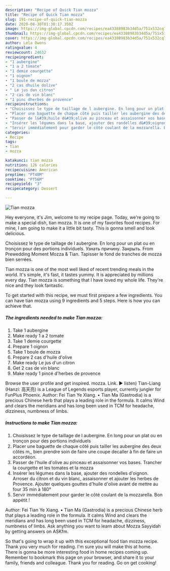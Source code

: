 ```yaml
---
description: "Recipe of Quick Tian mozza"
title: "Recipe of Quick Tian mozza"
slug: 191-recipe-of-quick-tian-mozza
date: 2020-08-30T01:30:17.350Z
image: https://img-global.cpcdn.com/recipes/ea43388983b34d5a/751x532cq70/tian-mozza-photo-principale-de-la-recette.jpg
thumbnail: https://img-global.cpcdn.com/recipes/ea43388983b34d5a/751x532cq70/tian-mozza-photo-principale-de-la-recette.jpg
cover: https://img-global.cpcdn.com/recipes/ea43388983b34d5a/751x532cq70/tian-mozza-photo-principale-de-la-recette.jpg
author: Lela Owens
ratingvalue: 4
reviewcount: 24632
recipeingredient:
- "1 aubergine"
- "1 a 2 tomate"
- "1 demie courgette"
- "1 oignon"
- "1 boule de mozza"
- "2 cas dhuile dolive"
- " Le jus dun citron"
- "2 cas de vin blanc"
- "1 pinc dherbes de provence"
recipeinstructions:
- "Choisissez le type de taillage de l aubergine. En long pour un plat ou en tronçon pour des portions individuels"
- "Placer une baguette de chaque côté puis tailler les aubergine des deux côtés m,, bien prendre soin de faire une coupe decaller à fin de faire un accordéon."
- "Passer de l&#39;huile d&#39;olive au pinceau et assaisonner vos bases. Trancher la courgette et les tomates et la mozza"
- "Insérer les légumes dans la base, ajouter des rondelles d&#39;oignon. Arroser du citron et du vin blanc, assaisonner et ajouter les herbes de Provence. Ajouter quelques gouttes d&#39;huile d&#39;olive avant de mettre au four 35 min à 180°"
- "Servir immédiatement pour garder le côté coulant de la mozzarella. Bon appétit !"
categories:
- Recipe
tags:
- tian
- mozza

katakunci: tian mozza 
nutrition: 126 calories
recipecuisine: American
preptime: "PT40M"
cooktime: "PT56M"
recipeyield: "3"
recipecategory: Dessert

---
```



![Tian mozza](https://img-global.cpcdn.com/recipes/ea43388983b34d5a/751x532cq70/tian-mozza-photo-principale-de-la-recette.jpg)

Hey everyone, it's Jim, welcome to my recipe page. Today, we're going to make a special dish, tian mozza. It is one of my favorites food recipes. For mine, I am going to make it a little bit tasty. This is gonna smell and look delicious.

Choisissez le type de taillage de l aubergine. En long pour un plat ou en tronçon pour des portions individuels. Узнать причину. Закрыть. From Prewedding Moment Mozza &amp; Tian. Tapisser le fond de tranches de mozza bien serrées.

Tian mozza is one of the most well liked of recent trending meals in the world. It's simple, it's fast, it tastes yummy. It is appreciated by millions every day. Tian mozza is something that I have loved my whole life. They're nice and they look fantastic.


To get started with this recipe, we must first prepare a few ingredients. You can have tian mozza using 9 ingredients and 5 steps. Here is how you can achieve that.

<!--inarticleads1-->

##### The ingredients needed to make Tian mozza:

1. Take 1 aubergine
1. Make ready 1 a 2 tomate
1. Take 1 demie courgette
1. Prepare 1 oignon
1. Take 1 boule de mozza
1. Prepare 2 cas d&#39;huile d&#39;olive
1. Make ready  Le jus d&#39;un citron
1. Get 2 cas de vin blanc
1. Make ready 1 pincé d&#39;herbes de provence


Browse the user profile and get inspired. mozza. Link. ▶️ listen) Tian-Liang (Hanzi: 高天亮) is a League of Legends esports player, currently jungler for FunPlus Phoenix. Author: Fei Tian Ye Xiang. • Tian Ma (Gastrodia) is a precious Chinese herb that plays a leading role in the formula. It calms Wind and clears the meridians and has long been used in TCM for headache, dizziness, numbness of limbs. 

<!--inarticleads2-->

##### Instructions to make Tian mozza:

1. Choisissez le type de taillage de l aubergine. En long pour un plat ou en tronçon pour des portions individuels
1. Placer une baguette de chaque côté puis tailler les aubergine des deux côtés m,, bien prendre soin de faire une coupe decaller à fin de faire un accordéon.
1. Passer de l&#39;huile d&#39;olive au pinceau et assaisonner vos bases. Trancher la courgette et les tomates et la mozza
1. Insérer les légumes dans la base, ajouter des rondelles d&#39;oignon. Arroser du citron et du vin blanc, assaisonner et ajouter les herbes de Provence. Ajouter quelques gouttes d&#39;huile d&#39;olive avant de mettre au four 35 min à 180°
1. Servir immédiatement pour garder le côté coulant de la mozzarella. Bon appétit !


Author: Fei Tian Ye Xiang. • Tian Ma (Gastrodia) is a precious Chinese herb that plays a leading role in the formula. It calms Wind and clears the meridians and has long been used in TCM for headache, dizziness, numbness of limbs. Ask anything you want to learn about Mozza Sayyidah by getting answers on ASKfm. 

So that's going to wrap it up with this exceptional food tian mozza recipe. Thank you very much for reading. I'm sure you will make this at home. There is gonna be more interesting food in home recipes coming up. Remember to bookmark this page on your browser, and share it to your family, friends and colleague. Thank you for reading. Go on get cooking!
